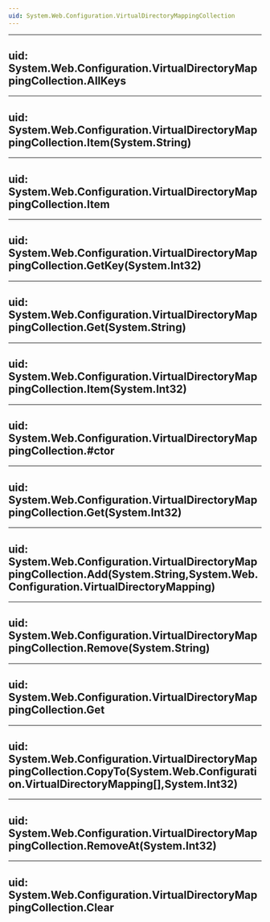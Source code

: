 ```yaml
---
uid: System.Web.Configuration.VirtualDirectoryMappingCollection
---
```


---
uid: System.Web.Configuration.VirtualDirectoryMappingCollection.AllKeys
---

---
uid: System.Web.Configuration.VirtualDirectoryMappingCollection.Item(System.String)
---

---
uid: System.Web.Configuration.VirtualDirectoryMappingCollection.Item
---

---
uid: System.Web.Configuration.VirtualDirectoryMappingCollection.GetKey(System.Int32)
---

---
uid: System.Web.Configuration.VirtualDirectoryMappingCollection.Get(System.String)
---

---
uid: System.Web.Configuration.VirtualDirectoryMappingCollection.Item(System.Int32)
---

---
uid: System.Web.Configuration.VirtualDirectoryMappingCollection.#ctor
---

---
uid: System.Web.Configuration.VirtualDirectoryMappingCollection.Get(System.Int32)
---

---
uid: System.Web.Configuration.VirtualDirectoryMappingCollection.Add(System.String,System.Web.Configuration.VirtualDirectoryMapping)
---

---
uid: System.Web.Configuration.VirtualDirectoryMappingCollection.Remove(System.String)
---

---
uid: System.Web.Configuration.VirtualDirectoryMappingCollection.Get
---

---
uid: System.Web.Configuration.VirtualDirectoryMappingCollection.CopyTo(System.Web.Configuration.VirtualDirectoryMapping[],System.Int32)
---

---
uid: System.Web.Configuration.VirtualDirectoryMappingCollection.RemoveAt(System.Int32)
---

---
uid: System.Web.Configuration.VirtualDirectoryMappingCollection.Clear
---
